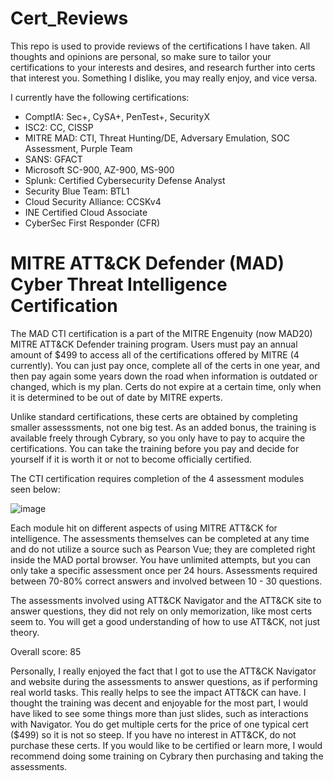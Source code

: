 # Cert_Reviews
This repo is used to provide reviews of the certifications I have taken. 
All thoughts and opinions are personal, so make sure to tailor your certifications to your interests and desires, and research further into certs that interest you.
Something I dislike, you may really enjoy, and vice versa.

I currently have the following certifications:
- ComptIA: Sec+, CySA+, PenTest+, SecurityX
- ISC2: CC, CISSP
- MITRE MAD: CTI, Threat Hunting/DE, Adversary Emulation, SOC Assessment, Purple Team
- SANS: GFACT
- Microsoft SC-900, AZ-900, MS-900
- Splunk: Certified Cybersecurity Defense Analyst
- Security Blue Team: BTL1
- Cloud Security Alliance: CCSKv4
- INE Certified Cloud Associate
- CyberSec First Responder (CFR)

# MITRE ATT&CK Defender (MAD) Cyber Threat Intelligence Certification

The MAD CTI certification is a part of the MITRE Engenuity (now MAD20) MITRE ATT&CK Defender training program. Users must pay an annual amount of $499 to access all of the certifications offered by MITRE (4 currently). You can just pay once, complete all of the certs in one year, and then pay again some years down the road when information is outdated or changed, which is my plan. Certs do not expire at a certain time, only when it is determined to be out of date by MITRE experts.

Unlike standard certifications, these certs are obtained by completing smaller assesssments, not one big test. As an added bonus, the training is available freely through Cybrary, so you only have to pay to acquire the certifications. You can take the training before you pay and decide for yourself if it is worth it or not to become officially certified. 

The CTI certification requires completion of the 4 assessment modules seen below:

![image](https://user-images.githubusercontent.com/102703911/165873601-9aa3cba9-c0ac-43f9-a689-8d2b2aa75153.png)

Each module hit on different aspects of using MITRE ATT&CK for intelligence. The assessments themselves can be completed at any time and do not utilize a source such as Pearson Vue; they are completed right inside the MAD portal browser. You have unlimited attempts, but you can only take a specific assessment once per 24 hours. Assessments required between 70-80% correct answers and involved between 10 - 30 questions.

The assessments involved using ATT&CK Navigator and the ATT&CK site to answer questions, they did not rely on only memorization, like most certs seem to. You will get a good understanding of how to use ATT&CK, not just theory. 

Overall score: 85

Personally, I really enjoyed the fact that I got to use the ATT&CK Navigator and website during the assessments to answer questions, as if performing real world tasks. This really helps to see the impact ATT&CK can have. I thought the training was decent and enjoyable for the most part, I would have liked to see some things more than just slides, such as interactions with Navigator. You do get multiple certs for the price of one typical cert ($499) so it is not so steep. If you have no interest in ATT&CK, do not purchase these certs. If you would like to be certified or learn more, I would recommend doing some training on Cybrary then purchasing and taking the assessments.

